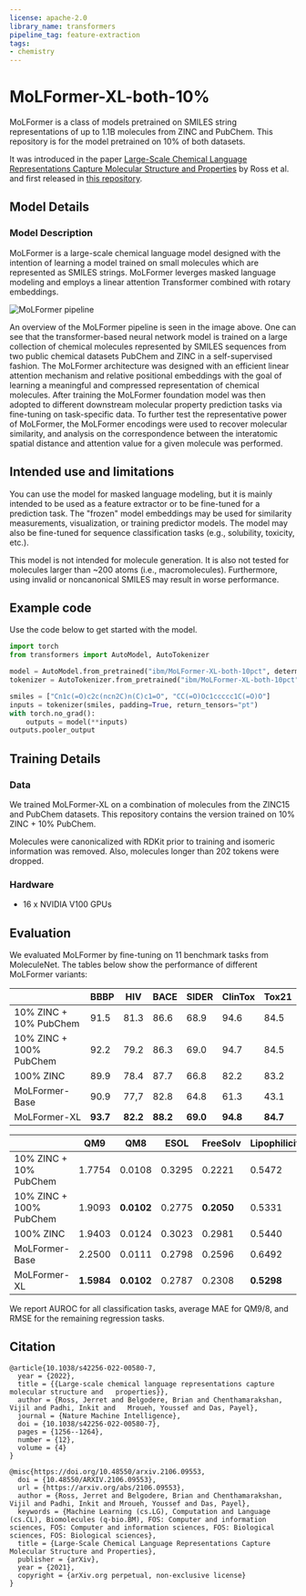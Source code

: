 ```yaml
---
license: apache-2.0
library_name: transformers
pipeline_tag: feature-extraction
tags:
- chemistry
---
```


# MoLFormer-XL-both-10%

MoLFormer is a class of models pretrained on SMILES string representations of up to 1.1B molecules from ZINC and PubChem.
This repository is for the model pretrained on 10% of both datasets.

It was introduced in the paper [Large-Scale Chemical Language Representations Capture Molecular Structure and Properties](https://arxiv.org/abs/2106.09553) by Ross et al. and first released in [this repository](https://github.com/IBM/molformer).

## Model Details

### Model Description

MoLFormer is a large-scale chemical language model designed with the intention of learning a model trained on small molecules which are represented as SMILES strings. MoLFormer leverges masked language modeling and employs a linear attention Transformer combined with rotary embeddings.

![MoLFormer pipeline](pipeline.jpeg)

An overview of the MoLFormer pipeline is seen in the image above. One can see that the transformer-based neural network model is trained on a large collection of chemical molecules represented by SMILES sequences from two public chemical datasets PubChem and ZINC in a self-supervised fashion. The MoLFormer architecture was designed with an efficient linear attention mechanism and relative positional embeddings with the goal of learning a meaningful and compressed representation of chemical molecules. After training the MoLFormer foundation model was then adopted to different downstream molecular property prediction tasks via fine-tuning on task-specific data. To further test the representative power of MoLFormer, the MoLFormer encodings were used to recover molecular similarity, and analysis on the correspondence between the interatomic spatial distance and attention value for a given molecule was performed.

## Intended use and limitations

You can use the model for masked language modeling, but it is mainly intended to be used as a feature extractor or to be fine-tuned for a prediction task. The "frozen" model embeddings may be used for similarity measurements, visualization, or training predictor models. The model may also be fine-tuned for sequence classification tasks (e.g., solubility, toxicity, etc.).

This model is not intended for molecule generation. It is also not tested for molecules larger than ~200 atoms (i.e., macromolecules). Furthermore, using invalid or noncanonical SMILES may result in worse performance.

## Example code

Use the code below to get started with the model.

```py
import torch
from transformers import AutoModel, AutoTokenizer

model = AutoModel.from_pretrained("ibm/MoLFormer-XL-both-10pct", deterministic_eval=True, trust_remote_code=True)
tokenizer = AutoTokenizer.from_pretrained("ibm/MoLFormer-XL-both-10pct", trust_remote_code=True)

smiles = ["Cn1c(=O)c2c(ncn2C)n(C)c1=O", "CC(=O)Oc1ccccc1C(=O)O"]
inputs = tokenizer(smiles, padding=True, return_tensors="pt")
with torch.no_grad():
    outputs = model(**inputs)
outputs.pooler_output
```

## Training Details

### Data

We trained MoLFormer-XL on a combination of molecules from the ZINC15 and PubChem datasets. This repository contains the version trained on 10% ZINC + 10% PubChem.

Molecules were canonicalized with RDKit prior to training and isomeric information was removed. Also, molecules longer than 202 tokens were dropped.

### Hardware

- 16 x NVIDIA V100 GPUs

## Evaluation

We evaluated MoLFormer by fine-tuning on 11 benchmark tasks from MoleculeNet. The tables below show the performance of different MoLFormer variants:

|                         | BBBP     | HIV      | BACE     | SIDER    | ClinTox  | Tox21    |
|-------------------------|----------|----------|----------|----------|----------|----------|
| 10% ZINC + 10% PubChem  | 91.5     | 81.3     | 86.6     | 68.9     | 94.6     | 84.5     |
| 10% ZINC + 100% PubChem | 92.2     | 79.2     | 86.3     | 69.0     | 94.7     | 84.5     |
| 100% ZINC               | 89.9     | 78.4     | 87.7     | 66.8     | 82.2     | 83.2     |
| MoLFormer-Base          | 90.9     | 77,7     | 82.8     | 64.8     | 61.3     | 43.1     |
| MoLFormer-XL            | **93.7** | **82.2** | **88.2** | **69.0** | **94.8** | **84.7** |

|                         | QM9        | QM8        | ESOL   | FreeSolv   | Lipophilicity |
|-------------------------|------------|------------|--------|------------|---------------|
| 10% ZINC + 10% PubChem  | 1.7754     | 0.0108     | 0.3295 | 0.2221     | 0.5472        |
| 10% ZINC + 100% PubChem | 1.9093     | **0.0102** | 0.2775 | **0.2050** | 0.5331        |
| 100% ZINC               | 1.9403     | 0.0124     | 0.3023 | 0.2981     | 0.5440        |
| MoLFormer-Base          | 2.2500     | 0.0111     | 0.2798 | 0.2596     | 0.6492        |
| MoLFormer-XL            | **1.5984** | **0.0102** | 0.2787 | 0.2308     | **0.5298**    |

We report AUROC for all classification tasks, average MAE for QM9/8, and RMSE for the remaining regression tasks.

## Citation

```
@article{10.1038/s42256-022-00580-7,
  year = {2022},
  title = {{Large-scale chemical language representations capture molecular structure and   properties}},
  author = {Ross, Jerret and Belgodere, Brian and Chenthamarakshan, Vijil and Padhi, Inkit and   Mroueh, Youssef and Das, Payel},
  journal = {Nature Machine Intelligence},
  doi = {10.1038/s42256-022-00580-7},
  pages = {1256--1264},
  number = {12},
  volume = {4}
}
```

```
@misc{https://doi.org/10.48550/arxiv.2106.09553,
  doi = {10.48550/ARXIV.2106.09553},
  url = {https://arxiv.org/abs/2106.09553},
  author = {Ross, Jerret and Belgodere, Brian and Chenthamarakshan, Vijil and Padhi, Inkit and Mroueh, Youssef and Das, Payel},
  keywords = {Machine Learning (cs.LG), Computation and Language (cs.CL), Biomolecules (q-bio.BM), FOS: Computer and information sciences, FOS: Computer and information sciences, FOS: Biological sciences, FOS: Biological sciences},
  title = {Large-Scale Chemical Language Representations Capture Molecular Structure and Properties},
  publisher = {arXiv},
  year = {2021},
  copyright = {arXiv.org perpetual, non-exclusive license}
}
```
